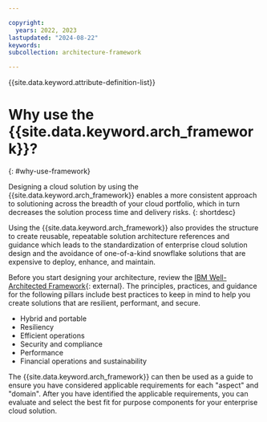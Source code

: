```yaml
---

copyright:
  years: 2022, 2023
lastupdated: "2024-08-22"
keywords:
subcollection: architecture-framework

---
```


{{site.data.keyword.attribute-definition-list}}


# Why use the {{site.data.keyword.arch_framework}}?
{: #why-use-framework}

Designing a cloud solution by using the {{site.data.keyword.arch_framework}} enables a more consistent approach to solutioning across the breadth of your cloud portfolio, which in turn decreases the solution process time and delivery risks.
{: shortdesc}

Using the {{site.data.keyword.arch_framework}} also provides the structure to create reusable, repeatable solution architecture references and guidance which leads to the standardization of enterprise cloud solution design and the avoidance of one-of-a-kind snowflake solutions that are expensive to deploy, enhance, and maintain.

Before you start designing your architecture, review the [IBM Well-Architected Framework](https://www.ibm.com/architectures/well-architected){: external}. The principles, practices, and guidance for the following pillars include best practices to keep in mind to help you create solutions that are resilient, performant, and secure.

* Hybrid and portable
* Resiliency
* Efficient operations
* Security and compliance
* Performance
* Financial operations and sustainability

The {{site.data.keyword.arch_framework}} can then be used as a guide to ensure you have considered applicable requirements for each "aspect" and "domain". After you have identified the applicable requirements, you can evaluate and select the best fit for purpose components for your enterprise cloud solution.
